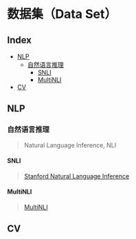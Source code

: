 数据集（Data Set）
===

Index
---
<!-- TOC -->

- [NLP](#nlp)
    - [自然语言推理](#自然语言推理)
        - [SNLI](#snli)
        - [MultiNLI](#multinli)
- [CV](#cv)

<!-- /TOC -->


## NLP

### 自然语言推理
> Natural Language Inference, NLI

#### SNLI
> [Stanford Natural Language Inference](https://nlp.stanford.edu/projects/snli/)

#### MultiNLI
> [MultiNLI](https://cims.nyu.edu/~sbowman/multinli/)


## CV
